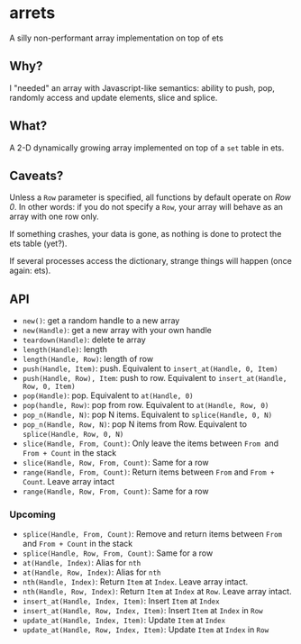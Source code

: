 # arrets
A silly non-performant array implementation on top of ets

## Why?

I "needed" an array with Javascript-like semantics: ability
to push, pop, randomly access and update elements, slice and splice.

## What?

A 2-D dynamically growing array implemented on top of a `set` table in ets.

## Caveats?

Unless a `Row` parameter is specified, all functions by default operate on
_Row 0_. In other words: if you do not specify a `Row`, your array will behave
as an array with one row only.

If something crashes, your data is gone, as nothing is done to protect the ets
table (yet?).

If several processes access the dictionary, strange things will happen (once
again: ets).

## API

- `new()`: get a random handle to a new array
- `new(Handle)`: get a new array with your own handle
- `teardown(Handle)`: delete te array
- `length(Handle)`: length
- `length(Handle, Row)`: length of row
- `push(Handle, Item)`: push. Equivalent to `insert_at(Handle, 0, Item)`
- `push(Handle, Row), Item`: push to row. Equivalent to `insert_at(Handle, Row, 0, Item)`
- `pop(Handle)`: pop. Equivalent to `at(Handle, 0)`
- `pop(handle, Row)`: pop from row. Equivalent to `at(Handle, Row, 0)`
- `pop_n(Handle, N)`: pop N items. Equivalent to `splice(Handle, 0, N)`
- `pop_n(Handle, Row, N)`: pop N items from Row. Equivalent to `splice(Handle, Row, 0, N)`
- `slice(Handle, From, Count)`: Only leave the items between `From `and `From + Count` in the stack
- `slice(Handle, Row, From, Count)`: Same for a row
- `range(Handle, From, Count)`: Return items between `From` and `From + Count`. Leave array intact
- `range(Handle, Row, From, Count)`: Same for a row

### Upcoming

- `splice(Handle, From, Count)`: Remove and return items between `From `and `From + Count` in the stack
- `splice(Handle, Row, From, Count)`: Same for a row
- `at(Handle, Index)`: Alias for `nth`
- `at(Handle, Row, Index)`: Alias for `nth`
- `nth(Handle, Index)`: Return `Item` at `Index`. Leave array intact.
- `nth(Handle, Row, Index)`: Return `Item` at `Index` at `Row`. Leave array intact.
- `insert_at(Handle, Index, Item)`: Insert `Item` at `Index`
- `insert_at(Handle, Row, Index, Item)`: Insert `Item` at `Index` in `Row`
- `update_at(Handle, Index, Item)`: Update `Item` at `Index`
- `update_at(Handle, Row, Index, Item)`: Update `Item` at `Index` in `Row`